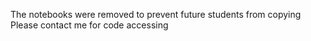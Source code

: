 The notebooks were removed to prevent future students from copying
Please contact me for code accessing